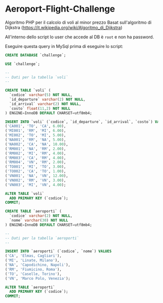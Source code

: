 # Aeroport-Flight-Challenge

Algoritmo PHP per il calcolo di voli al minor prezzo
Basat sull'algoritmo di Dijkstra (https://it.wikipedia.org/wiki/Algoritmo_di_Dijkstra)

All'interno dello script lo user che accede al DB è `root` e non ha password.

Eseguire questa query in MySql prima di eseguire lo script:

```sql
CREATE DATABASE `challenge`;

USE `challenge`;

--
-- Dati per la tabella `voli`
--

CREATE TABLE `voli` (
  `codice` varchar(5) NOT NULL,
  `id_departure` varchar(2) NOT NULL,
  `id_arrival` varchar(2) NOT NULL,
  `costo` float(11,2) NOT NULL
) ENGINE=InnoDB DEFAULT CHARSET=utf8mb4;

INSERT INTO `voli` (`codice`, `id_departure`, `id_arrival`, `costo`) VALUES
('CA001', 'TO', 'CA', 6.00),
('MI001', 'RM', 'MI', 6.00),
('MI002', 'TO', 'MI', 5.00),
('NA001', 'RM', 'NA', 5.00),
('NA002', 'CA', 'NA', 10.00),
('RM001', 'NA', 'RM', 2.00),
('RM002', 'MI', 'RM', 4.00),
('RM003', 'CA', 'RM', 4.00),
('RM004', 'VN', 'RM', 2.00),
('TO001', 'MI', 'TO', 3.00),
('TO002', 'CA', 'TO', 1.00),
('VN001', 'NA', 'VN', 12.00),
('VN002', 'RM', 'VN', 3.00),
('VN003', 'MI', 'VN', 4.00);

ALTER TABLE `voli`
  ADD PRIMARY KEY (`codice`);
COMMIT;

CREATE TABLE `aeroporti` (
  `codice` varchar(2) NOT NULL,
  `nome` varchar(30) NOT NULL
) ENGINE=InnoDB DEFAULT CHARSET=utf8mb4;

--
-- Dati per la tabella `aeroporti`
--

INSERT INTO `aeroporti` (`codice`, `nome`) VALUES
('CA', 'Elmas, Cagliari'),
('MI', 'Linate, Milano'),
('NA', 'Capodichino, Napoli'),
('RM', 'Fiumicino, Roma'),
('TO', 'Caselle, Torino'),
('VN', 'Marco Polo, Venezia');

ALTER TABLE `aeroporti`
  ADD PRIMARY KEY (`codice`);
COMMIT;
